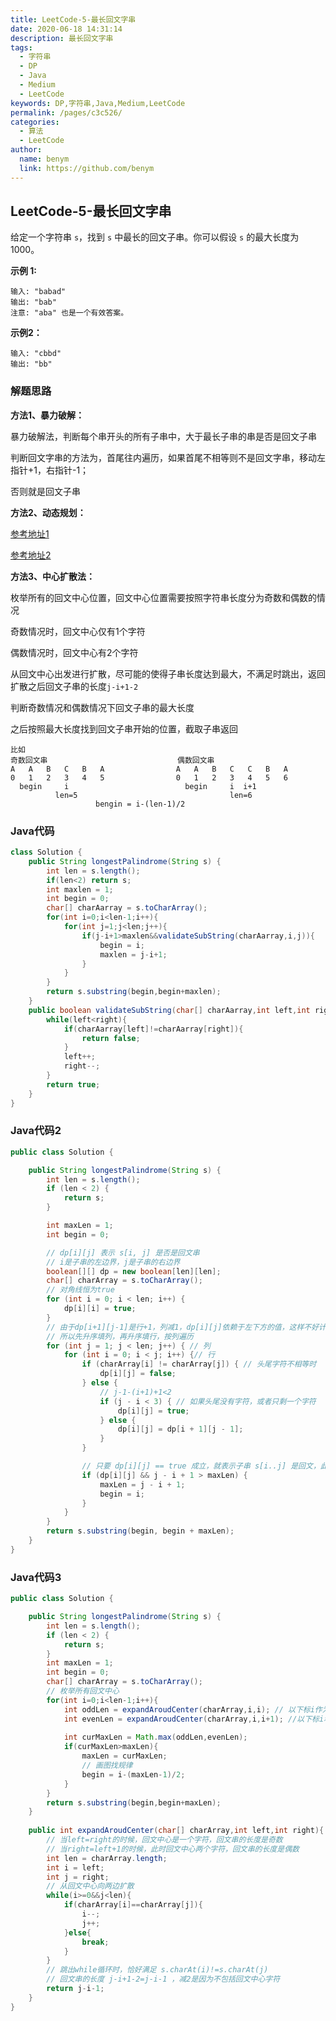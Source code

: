 ```yaml
---
title: LeetCode-5-最长回文字串
date: 2020-06-18 14:31:14
description: 最长回文字串
tags: 
  - 字符串
  - DP
  - Java
  - Medium
  - LeetCode
keywords: DP,字符串,Java,Medium,LeetCode
permalink: /pages/c3c526/
categories: 
  - 算法
  - LeetCode
author: 
  name: benym
  link: https://github.com/benym
---
```


## LeetCode-5-最长回文字串

给定一个字符串 `s`，找到 `s` 中最长的回文子串。你可以假设 `s` 的最大长度为 1000。

 <!--more-->

**示例 1:**

```
输入: "babad"
输出: "bab"
注意: "aba" 也是一个有效答案。
```

**示例2：**

```
输入: "cbbd"
输出: "bb"
```

### 解题思路

**方法1、暴力破解：**

暴力破解法，判断每个串开头的所有子串中，大于最长子串的串是否是回文子串

判断回文字串的方法为，首尾往内遍历，如果首尾不相等则不是回文字串，移动左指针+1，右指针-1；

否则就是回文子串

**方法2、动态规划：**

[参考地址1](https://leetcode-cn.com/problems/longest-palindromic-substring/solution/zhong-xin-kuo-san-dong-tai-gui-hua-by-liweiwei1419/)

[参考地址2](https://leetcode-cn.com/problems/longest-palindromic-substring/solution/zui-chang-hui-wen-zi-chuan-by-leetcode-solution/)

**方法3、中心扩散法：**

枚举所有的回文中心位置，回文中心位置需要按照字符串长度分为奇数和偶数的情况

奇数情况时，回文中心仅有1个字符

偶数情况时，回文中心有2个字符

从回文中心出发进行扩散，尽可能的使得子串长度达到最大，不满足时跳出，返回扩散之后回文子串的长度`j-i+1-2`

判断奇数情况和偶数情况下回文子串的最大长度

之后按照最大长度找到回文子串开始的位置，截取子串返回

```          
比如
奇数回文串                             偶数回文串
A   A   B   C   B   A                A   A   B   C   C   B   A
0   1   2   3   4   5                0   1   2   3   4   5   6
  begin     i                          begin     i  i+1
          len=5                                  len=6
                   bengin = i-(len-1)/2
```

### Java代码

```java
class Solution {
    public String longestPalindrome(String s) {
        int len = s.length();
        if(len<2) return s;
        int maxlen = 1;
        int begin = 0;
        char[] charAarray = s.toCharArray();
        for(int i=0;i<len-1;i++){
            for(int j=1;j<len;j++){
                if(j-i+1>maxlen&&validateSubString(charAarray,i,j)){
                    begin = i;
                    maxlen = j-i+1;
                }
            }
        }
        return s.substring(begin,begin+maxlen);
    }
    public boolean validateSubString(char[] charAarray,int left,int right){
        while(left<right){
            if(charAarray[left]!=charAarray[right]){
                return false;
            }
            left++;
            right--;
        }
        return true;
    }
}
```

### Java代码2

```java
public class Solution {

    public String longestPalindrome(String s) {
        int len = s.length();
        if (len < 2) {
            return s;
        }

        int maxLen = 1;
        int begin = 0;

        // dp[i][j] 表示 s[i, j] 是否是回文串
        // i是子串的左边界，j是子串的右边界
        boolean[][] dp = new boolean[len][len];
        char[] charArray = s.toCharArray();
		// 对角线恒为true
        for (int i = 0; i < len; i++) {
            dp[i][i] = true;
        }
        // 由于dp[i+1][j-1]是行+1，列减1，dp[i][j]依赖于左下方的值，这样不好计算
        // 所以先升序填列，再升序填行，按列遍历
        for (int j = 1; j < len; j++) { // 列
            for (int i = 0; i < j; i++) {// 行
                if (charArray[i] != charArray[j]) { // 头尾字符不相等时
                    dp[i][j] = false;
                } else {
                    // j-1-(i+1)+1<2
                    if (j - i < 3) { // 如果头尾没有字符，或者只剩一个字符
                        dp[i][j] = true;
                    } else {
                        dp[i][j] = dp[i + 1][j - 1];
                    }
                }

                // 只要 dp[i][j] == true 成立，就表示子串 s[i..j] 是回文，此时记录回文长度和起始位置
                if (dp[i][j] && j - i + 1 > maxLen) {
                    maxLen = j - i + 1;
                    begin = i;
                }
            }
        }
        return s.substring(begin, begin + maxLen);
    }
}

```

### Java代码3

```java
public class Solution {

    public String longestPalindrome(String s) {
        int len = s.length();
        if (len < 2) {
            return s;
        }
        int maxLen = 1;
        int begin = 0;
        char[] charArray = s.toCharArray();
        // 枚举所有回文中心
        for(int i=0;i<len-1;i++){
            int oddLen = expandAroudCenter(charArray,i,i); // 以下标i作为回文中心
            int evenLen = expandAroudCenter(charArray,i,i+1); //以下标i和i+1作为回文中心
            
            int curMaxLen = Math.max(oddLen,evenLen);
            if(curMaxLen>maxLen){
                maxLen = curMaxLen;
                // 画图找规律
                begin = i-(maxLen-1)/2;
            }
        }
        return s.substring(begin,begin+maxLen);
	}
    
    public int expandAroudCenter(char[] charArray,int left,int right){
        // 当left=right的时候，回文中心是一个字符，回文串的长度是奇数
        // 当right=left+1的时候，此时回文中心两个字符，回文串的长度是偶数
        int len = charArray.length;
        int i = left;
        int j = right;
        // 从回文中心向两边扩散
        while(i>=0&&j<len){
            if(charArray[i]==charArray[j]){
                i--;
                j++;
            }else{
                break;
            }
        }
        // 跳出while循环时，恰好满足 s.charAt(i)!=s.charAt(j)
        // 回文串的长度 j-i+1-2=j-i-1 ，减2是因为不包括回文中心字符
        return j-i-1;
    }
}
```

